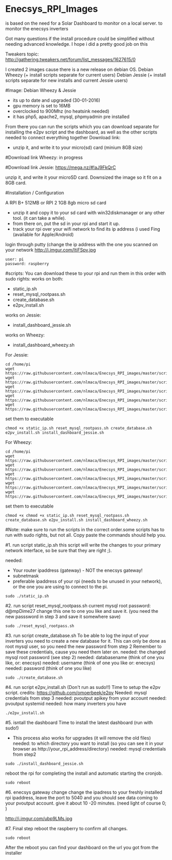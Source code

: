 # Enecsys_RPI_Images
is based on the need for a Solar Dashboard to monitor on a local server. to monitor the enecsys inverters 

Got many questions if the install procedure could be simplified without needing advanced knowledge. I hope i did a pretty good job on this

Tweakers topic: 
http://gathering.tweakers.net/forum/list_messages/1627615/0

I created 2 images cause there is a new release on debian OS. 
Debian Wheezy (+ install scripts separate for current users)
Debian Jessie (+ install scripts separate for new installs and current Jessie users)

#Image: Debian Wheezy & Jessie
- its up to date and upgraded (30-01-2016)
- gpu memory is set to 16MB
- overclocked to 900Mhz (no heatsink needed)
- it has php5, apache2, mysql, phpmyadmin pre installed

From there you can run the scripts which you can download separate for installing the e2pv script and the dashboard, as well as the other scripts needed to connect everything together
Download link: 
* unzip it, and write it to your micro(sd) card (minium 8GB size)

#Download link Wheezy: 
in progress

#Download link Jessie:
https://mega.nz/#!aJ9FkQrC

unzip it, and write it your microSD card. Downsized the image so it fit on a 8GB card.

#Installation / Configuration

A RPI B+ 512MB or RPI 2 1GB
8gb micro sd card

- unzip it and copy it to your sd card with win32diskmanager or any other tool. (it can take a while).
- from there on, put the sd in your rpi and start it up.
- track your rpi over your wifi network to find its ip address (i used Fing (available for Apple/Android)

login through putty (change the ip address with the one you scanned on your network
http://i.imgur.com/ltiFSpv.jpg

```
user: pi
password: raspberry
```

#scripts:
You can download these to your rpi and run them in this order with sudo rights:
works on both:
- static_ip.sh 
- reset_mysql_rootpass.sh
- create_database.sh
- e2pv_install.sh

works on Jessie:
- install_dashboard_jessie.sh

works on Wheezy:
- install_dashboard_wheezy.sh

For Jessie:
```
cd /home/pi
wget https://raw.githubusercontent.com/nlmaca/Enecsys_RPI_images/master/scripts/static_ip.sh
wget https://raw.githubusercontent.com/nlmaca/Enecsys_RPI_images/master/scripts/reset_mysql_rootpass.sh
wget https://raw.githubusercontent.com/nlmaca/Enecsys_RPI_images/master/scripts/create_database.sh
wget https://raw.githubusercontent.com/nlmaca/Enecsys_RPI_images/master/scripts/e2pv_install.sh
wget https://raw.githubusercontent.com/nlmaca/Enecsys_RPI_images/master/scripts/install_dashboard_jessie.sh
```
set them to executable
```
chmod +x static_ip.sh reset_mysql_rootpass.sh create_database.sh e2pv_install.sh install_dashboard_jessie.sh
```

For Wheezy:
```
cd /home/pi
wget https://raw.githubusercontent.com/nlmaca/Enecsys_RPI_images/master/scripts/static_ip.sh
wget https://raw.githubusercontent.com/nlmaca/Enecsys_RPI_images/master/scripts/reset_mysql_rootpass.sh
wget https://raw.githubusercontent.com/nlmaca/Enecsys_RPI_images/master/scripts/create_database.sh
wget https://raw.githubusercontent.com/nlmaca/Enecsys_RPI_images/master/scripts/e2pv_install.sh
wget https://raw.githubusercontent.com/nlmaca/Enecsys_RPI_images/master/scripts/install_dashboard_wheezy.sh
```
set them to executable
```
chmod +x chmod +x static_ip.sh reset_mysql_rootpass.sh create_database.sh e2pv_install.sh install_dashboard_wheezy.sh
```
#Note:
make sure to run the scripts in the correct order.some scripts has to run with sudo rights, but not all. Copy paste the commands should help you.

#1. run script static_ip.sh
this script will write the changes to your primary network interface, so be sure that they are right ;).

needed:
- Your router ipaddress (gateway) - NOT the enecsys gateway!
- subnetmask
- preferable ipaddress of your rpi (needs to be unused in your network), or the one you are using to connect to the pi.

```
sudo ./static_ip.sh
```

#2. run script reset_mysql_rootpass.sh
current mysql root password: d@mpDime27
change this one to one you like and save it. (you need the new passsword in step 3 and save it somewhere save)
```
sudo ./reset_mysql_rootpass.sh 
```

#3. run script create_database.sh
To be able to log the input of your inverters you need to create a new database for it. This can only be done as root mysql user, so you need the new password from step 2
Remember to save these credentials, cause you need them later on.
needed: the changed mysql root password (see step 2)
needed: databasename (think of one you like, or: enecsys)
needed: username (think of one you like or: enecsys)
needed: password (think of one you like)
```
sudo ./create_database.sh
```

#4. run script e2pv_install.sh (Don't run as sudo!!)
Time to setup the e2pv script. credits: https://github.com/omoerbeek/e2pv
Needed: mysql credentials from step 3 
needed: pvoutput apikey from your account
needed: pvoutput systemid
needed: how many inverters you have
```
./e2pv_install.sh
```

#5. isntall the dashboard
Time to install the latest dashboard (run with sudo!)
* This process also works for upgrades (it will remove the old files)
needed: to which directory you want to install (so you can see it in your browser as http://your_rpi_address/directory)
needed: mysql credentials from step2
```
sudo ./install_dashboard_jessie.sh
```
reboot the rpi for completing the install and automatic starting the cronjob.
```
sudo reboot
```


#6. enecsys gateway change
change the ipadress to your freshly installed rpi ipaddress, leave the port to 5040 and you should see data coming to your pvoutput account. give it about 10 -20 minutes. (need light of course 0; )

http://i.imgur.com/ubp9LMs.jpg

#7. Final step
reboot the raspberry to confirm all changes. 
```
sudo reboot
```
After the reboot you can find your dashboard on the url you got from the installer
